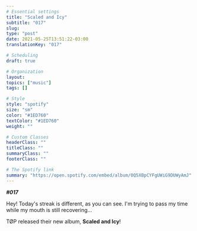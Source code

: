 ```yaml
---
# Essential settings
title: "Scaled and Icy"
subtitle: "017"
slug:
type: "post"
date: 2021-05-25T13:51:22-03:00
translationKey: "017"

# Scheduling
draft: true

# Organization
layout:
topics: ["music"]
tags: []

# Style
style: "spotify"
size: "sm"
color: "#1ED760"
textColor: "#1ED760"
weight: ""

# Custom Classes
headerClass: ""
titleClass: ""
summaryClass: ""
footerClass: ""

# The Spotify link
summary: "https://open.spotify.com/embed/album/0Q5XBpCYFgUWiG9DUWyAmJ"
---
```


***#017***

Hey! Today's streak is different, as you can see. I'm trying to pass my time while my mouth is still recovering...

TØP released their new album, **Scaled and Icy**!
